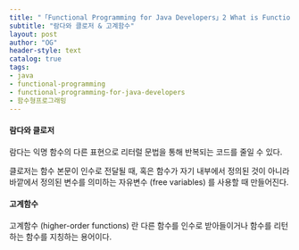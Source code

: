 ```yaml
---
title: "「Functional Programming for Java Developers」2 What is Functional Programming?"
subtitle: "람다와 클로저 & 고계함수"
layout: post
author: "OG"
header-style: text
catalog: true
tags:
- java
- functional-programming
- functional-programming-for-java-developers
- 함수형프로그래밍
---
```


#### 람다와 클로저

람다는 익명 함수의 다른 표현으로 리터럴 문법을 통해 반복되는 코드를 줄일 수 있다.

클로저는 함수 본문이 인수로 전달될 때, 혹은 함수가 자기 내부에서 정의된 것이 아니라 바깥에서 정의된 변수를 의미하는 자유변수 (free variables) 를 사용할 때 만들어진다.


#### 고계함수

고계함수 (higher-order functions) 란 다른 함수를 인수로 받아들이거나 함수를 리턴하는 함수를 지칭하는 용어이다.

